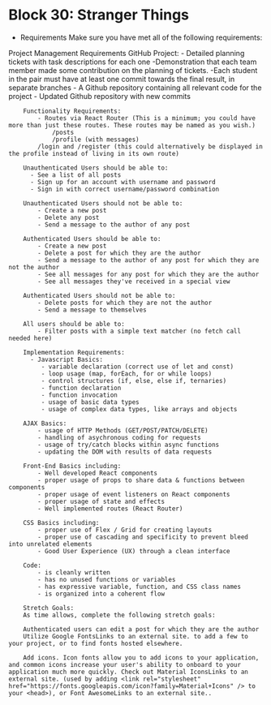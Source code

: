 # Block 30: Stranger Things

- Requirements
Make sure you have met all of the following requirements:

Project Management Requirements
    GitHub Project:
        - Detailed planning tickets with task descriptions for each one
        -Demonstration that each team member made some contribution on the planning of tickets.
        -Each student in the pair must have at least one commit towards the final result, in separate branches
        - A Github repository containing all relevant code for the project
        - Updated Github repository with new commits

        Functionality Requirements:
            - Routes via React Router (This is a minimum; you could have more than just these routes. These routes may be named as you wish.)
                /posts
                /profile (with messages)
            /login and /register (this could alternatively be displayed in the profile instead of living in its own route)

        Unauthenticated Users should be able to:
          - See a list of all posts
          - Sign up for an account with username and password
          - Sign in with correct username/password combination

        Unauthenticated Users should not be able to:
            - Create a new post
            - Delete any post
            - Send a message to the author of any post

        Authenticated Users should be able to:
            - Create a new post
            - Delete a post for which they are the author
            - Send a message to the author of any post for which they are not the author
            - See all messages for any post for which they are the author
            - See all messages they've received in a special view

        Authenticated Users should not be able to:
            - Delete posts for which they are not the author
            - Send a message to themselves

        All users should be able to:
            - Filter posts with a simple text matcher (no fetch call needed here)

        Implementation Requirements:
          - Javascript Basics: 
             - variable declaration (correct use of let and const)
             - loop usage (map, forEach, for or while loops)
             - control structures (if, else, else if, ternaries)
             - function declaration
             - function invocation
             - usage of basic data types
             - usage of complex data types, like arrays and objects

        AJAX Basics:
            - usage of HTTP Methods (GET/POST/PATCH/DELETE)
            - handling of asychronous coding for requests
            - usage of try/catch blocks within async functions
            - updating the DOM with results of data requests

        Front-End Basics including:
            - Well developed React components
            - proper usage of props to share data & functions between components
            - proper usage of event listeners on React components
            - proper usage of state and effects
            - Well implemented routes (React Router)

        CSS Basics including:
            - proper use of Flex / Grid for creating layouts
            - proper use of cascading and specificity to prevent bleed into unrelated elements
            - Good User Experience (UX) through a clean interface
        
        Code:
            - is cleanly written
            - has no unused functions or variables
            - has expressive variable, function, and CSS class names
            - is organized into a coherent flow

        Stretch Goals:
        As time allows, complete the following stretch goals:

        Authenticated users can edit a post for which they are the author
        Utilize Google FontsLinks to an external site. to add a few to your project, or to find fonts hosted elsewhere.

        Add icons. Icon fonts allow you to add icons to your application, and common icons increase your user's ability to onboard to your application much more quickly. Check out Material IconsLinks to an external site. (used by adding <link rel="stylesheet" href="https://fonts.googleapis.com/icon?family=Material+Icons" /> to your <head>), or Font AwesomeLinks to an external site..


